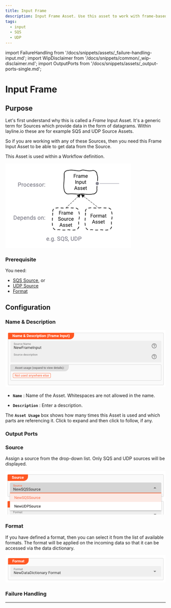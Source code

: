 ```yaml
---
title: Input Frame
description: Input Frame Asset. Use this asset to work with frame-based sources, e.g. SQS or UDP.
tags:
  - input
  - SQS
  - UDP
---
```


import FailureHandling from '/docs/snippets/assets/_failure-handling-input.md';
import WipDisclaimer from '/docs/snippets/common/_wip-disclaimer.md';
import OutputPorts from '/docs/snippets/assets/_output-ports-single.md';

# Input Frame

## Purpose

Let's first understand why this is called a _Frame_ Input Asset. 
It's a generic term for Sources which provide data in the form of datagrams.
Within layline.io these are for example SQS and UDP Source Assets.

So if you are working with any of these Sources, then you need this Frame Input Asset to be able to get data from the Source.  

This Asset is used within a Workflow definition.

![](.asset-input-frame_images/dd97b683.png)

### Prerequisite

You need:
* [SQS Source](/docs/assets/sources/asset-source-sqs), or
* [UDP Source](/docs/assets/sources/asset-source-http)
* [Format](/docs/category/formats)

## Configuration

### Name & Description

![Name & Description (Input Frame)](.asset-input-frame_images/66d96753.png)

* **`Name`** : Name of the Asset. Whitespaces are not allowed in the name.

* **`Description`** : Enter a description.

The **`Asset Usage`** box shows how many times this Asset is used and which parts are referencing it. Click to expand
and then click to follow, if any.

### Output Ports

<OutputPorts></OutputPorts>

### Source

Assign a source from the drop-down list. 
Only SQS and UDP sources will be displayed.

![Source Assignment (Input Frame)](.asset-input-frame_images/82f4c6d2.png)

### Format

If you have defined a format, then you can select it from the list of available formats.
The format will be applied on the incoming data so that it can be accessed via the data dictionary.  

![Format Assignment (Input Frame)](.asset-input-frame_images/f18332d4.png)

### Failure Handling

<FailureHandling></FailureHandling>

---

<WipDisclaimer></WipDisclaimer>
